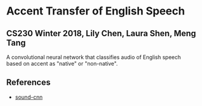 # Accent Transfer of English Speech
## CS230 Winter 2018, Lily Chen, Laura Shen, Meng Tang

A convolutional neural network that classifies audio of English speech based on accent as "native" or "non-native".

## References
* [sound-cnn](https://github.com/awjuliani/sound-cnn)